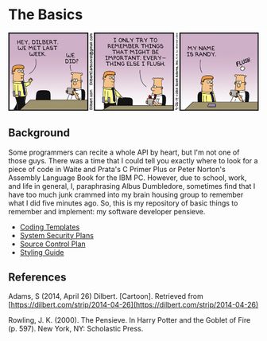 # The Basics

![Dilbert, by Scott Adams](README/dt140426.gif)

## Background

Some programmers can recite a whole API by heart, but I'm not one of those guys. There was a time that I could tell you exactly where to look for a piece of code in Waite and Prata's C Primer Plus or Peter Norton's Assembly Language Book for the IBM PC. However, due to school, work, and life in general, I, paraphrasing Albus Dumbledore, sometimes find that I have too much junk crammed into my brain housing group to remember what I did five minutes ago. So, this is my repository of basic things to remember and implement: my software developer pensieve.

- [Coding Templates](https://github.com/garciart/Basics/tree/master/CodingTemplates)
- [System Security Plans](https://github.com/garciart/Basics/tree/master/SecurityPlans)
- [Source Control Plan](https://github.com/garciart/Basics/tree/master/SourceControlPlan)
- [Styling Guide](https://github.com/garciart/Basics/tree/master/StylingGuide)

## References

Adams, S (2014, April 26) Dilbert. [Cartoon]. Retrieved from [https://dilbert.com/strip/2014-04-26](https://dilbert.com/strip/2014-04-26)

Rowling, J. K. (2000). The Pensieve. In Harry Potter and the Goblet of Fire (p. 597). New York, NY: Scholastic Press.
